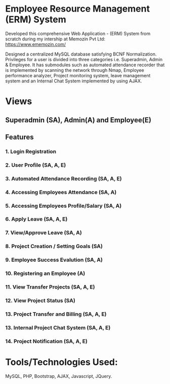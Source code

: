 # Employee Resource Management (ERM) System

Developed this comprehensive Web Application - (ERM) System from scratch during my intership at Memozin Pvt Ltd: https://www.ememozin.com/

Designed a centralized MySQL database satisfying BCNF Normalization.  Privileges for a user is divided into three categories i.e. Superadmin, Admin & Employee.  It has submodules such as automated attendance recorder that is implemented by scanning the network through Nmap, Employee performance analyzer, Project monitoring system, leave management system and an Internal Chat System implemented by using AJAX.

# Views

## Superadmin (SA), Admin(A) and Employee(E)

## Features
### 1. Login Registration
### 2. User Profile (SA, A, E)
### 3. Automated Attendance Recording (SA, A, E)
### 4. Accessing Employees Attendance (SA, A)
### 5. Accessing Employees Profile/Salary (SA, A)
### 6. Apply Leave (SA, A, E)
### 7. View/Approve Leave (SA, A)
### 8. Project Creation / Setting Goals (SA)
### 9. Employee Success Evalution (SA, A)
### 10. Registering an Employee (A)
### 11. View Transfer Projects (SA, A, E)
### 12. View Project Status (SA)
### 13. Project Transfer and Billing (SA, A, E)
### 13. Internal Project Chat System (SA, A, E)
### 14. Project Notification (SA, A, E)

# Tools/Technologies Used: 
MySQL, PHP, Bootstrap, AJAX, Javascript, JQuery.






